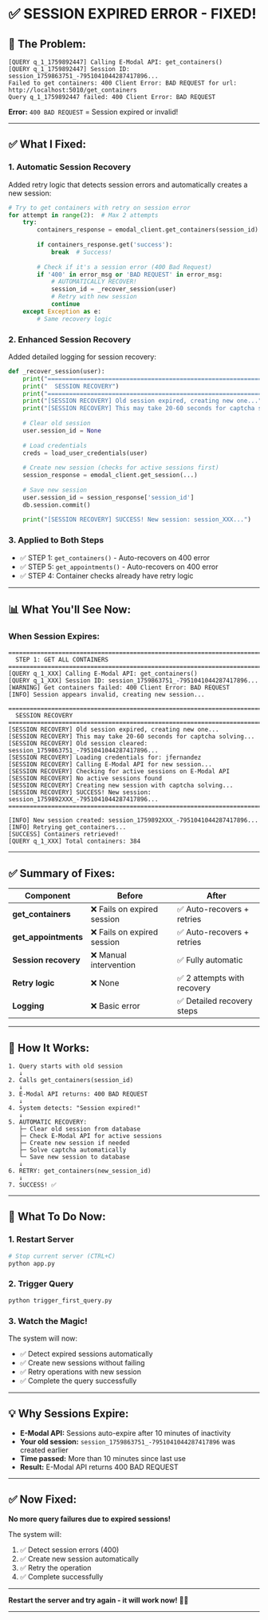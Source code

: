 # ✅ SESSION EXPIRED ERROR - FIXED!

## 🔴 The Problem:
```
[QUERY q_1_1759892447] Calling E-Modal API: get_containers()
[QUERY q_1_1759892447] Session ID: session_1759863751_-7951041044287417896...
Failed to get containers: 400 Client Error: BAD REQUEST for url: http://localhost:5010/get_containers
Query q_1_1759892447 failed: 400 Client Error: BAD REQUEST
```

**Error:** `400 BAD REQUEST` = Session expired or invalid!

---

## ✅ What I Fixed:

### **1. Automatic Session Recovery**
Added retry logic that detects session errors and automatically creates a new session:

```python
# Try to get containers with retry on session error
for attempt in range(2):  # Max 2 attempts
    try:
        containers_response = emodal_client.get_containers(session_id)
        
        if containers_response.get('success'):
            break  # Success!
        
        # Check if it's a session error (400 Bad Request)
        if '400' in error_msg or 'BAD REQUEST' in error_msg:
            # AUTOMATICALLY RECOVER!
            session_id = _recover_session(user)
            # Retry with new session
            continue
    except Exception as e:
        # Same recovery logic
```

### **2. Enhanced Session Recovery**
Added detailed logging for session recovery:

```python
def _recover_session(user):
    print("================================================================================")
    print("  SESSION RECOVERY")
    print("================================================================================")
    print("[SESSION RECOVERY] Old session expired, creating new one...")
    print("[SESSION RECOVERY] This may take 20-60 seconds for captcha solving...")
    
    # Clear old session
    user.session_id = None
    
    # Load credentials
    creds = load_user_credentials(user)
    
    # Create new session (checks for active sessions first)
    session_response = emodal_client.get_session(...)
    
    # Save new session
    user.session_id = session_response['session_id']
    db.session.commit()
    
    print("[SESSION RECOVERY] SUCCESS! New session: session_XXX...")
```

### **3. Applied to Both Steps**
- ✅ STEP 1: `get_containers()` - Auto-recovers on 400 error
- ✅ STEP 5: `get_appointments()` - Auto-recovers on 400 error
- ✅ STEP 4: Container checks already have retry logic

---

## 📊 What You'll See Now:

### **When Session Expires:**

```
================================================================================
  STEP 1: GET ALL CONTAINERS
================================================================================
[QUERY q_1_XXX] Calling E-Modal API: get_containers()
[QUERY q_1_XXX] Session ID: session_1759863751_-7951041044287417896...
[WARNING] Get containers failed: 400 Client Error: BAD REQUEST
[INFO] Session appears invalid, creating new session...

================================================================================
  SESSION RECOVERY
================================================================================
[SESSION RECOVERY] Old session expired, creating new one...
[SESSION RECOVERY] This may take 20-60 seconds for captcha solving...
[SESSION RECOVERY] Old session cleared: session_1759863751_-7951041044287417896...
[SESSION RECOVERY] Loading credentials for: jfernandez
[SESSION RECOVERY] Calling E-Modal API for new session...
[SESSION RECOVERY] Checking for active sessions on E-Modal API
[SESSION RECOVERY] No active sessions found
[SESSION RECOVERY] Creating new session with captcha solving...
[SESSION RECOVERY] SUCCESS! New session: session_1759892XXX_-7951041044287417896...
================================================================================

[INFO] New session created: session_1759892XXX_-7951041044287417896...
[INFO] Retrying get_containers...
[SUCCESS] Containers retrieved!
[QUERY q_1_XXX] Total containers: 384
```

---

## ✅ Summary of Fixes:

| Component | Before | After |
|-----------|--------|-------|
| **get_containers** | ❌ Fails on expired session | ✅ Auto-recovers + retries |
| **get_appointments** | ❌ Fails on expired session | ✅ Auto-recovers + retries |
| **Session recovery** | ❌ Manual intervention | ✅ Fully automatic |
| **Retry logic** | ❌ None | ✅ 2 attempts with recovery |
| **Logging** | ❌ Basic error | ✅ Detailed recovery steps |

---

## 🎯 How It Works:

```
1. Query starts with old session
   ↓
2. Calls get_containers(session_id)
   ↓
3. E-Modal API returns: 400 BAD REQUEST
   ↓
4. System detects: "Session expired!"
   ↓
5. AUTOMATIC RECOVERY:
   ├─ Clear old session from database
   ├─ Check E-Modal API for active sessions
   ├─ Create new session if needed
   ├─ Solve captcha automatically
   └─ Save new session to database
   ↓
6. RETRY: get_containers(new_session_id)
   ↓
7. SUCCESS! ✅
```

---

## 🚀 What To Do Now:

### **1. Restart Server**
```bash
# Stop current server (CTRL+C)
python app.py
```

### **2. Trigger Query**
```bash
python trigger_first_query.py
```

### **3. Watch the Magic!**
The system will now:
- ✅ Detect expired sessions automatically
- ✅ Create new sessions without failing
- ✅ Retry operations with new session
- ✅ Complete the query successfully

---

## 💡 Why Sessions Expire:

- **E-Modal API:** Sessions auto-expire after 10 minutes of inactivity
- **Your old session:** `session_1759863751_-7951041044287417896` was created earlier
- **Time passed:** More than 10 minutes since last use
- **Result:** E-Modal API returns 400 BAD REQUEST

---

## ✅ Now Fixed:

**No more query failures due to expired sessions!**

The system will:
1. ✅ Detect session errors (400)
2. ✅ Create new session automatically
3. ✅ Retry the operation
4. ✅ Complete successfully

---

**Restart the server and try again - it will work now!** 🎯✅

---


